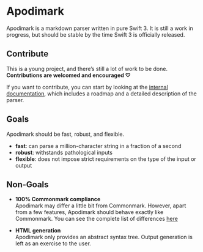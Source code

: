 # Apodimark

Apodimark is a markdown parser written in pure Swift 3. It is still a work in progress, but should be stable by the time Swift 3 is officially released.

## Contribute

This is a young project, and there’s still a lot of work to be done. **Contributions are welcomed and encouraged ♡**

If you want to contribute, you can start by looking at the [internal documentation], which includes a roadmap and a detailed description of the parser.

[internal documentation]: contributing/index.md

## Goals

Apodimark should be fast, robust, and flexible.
- **fast**: can parse a million-character string in a fraction of a second
- **robust**: withstands pathological inputs
- **flexible**: does not impose strict requirements on the type of the input or output

## Non-Goals

- **100% Commonmark compliance**  
  Apodimark may differ a little bit from Commonmark. However, apart from a few features, Apodimark should behave exactly like Commonmark. You can see the complete list of differences [here][commonmark-delta]

[commonmark-delta]: differences-commonmark.md

- **HTML generation**  
Apodimark only provides an abstract syntax tree. Output generation is left as an exercise to the user.




